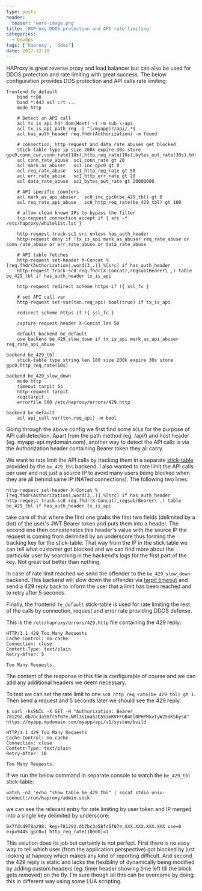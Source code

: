 ```yaml
---
type: posts
header:
  teaser: 'word-image.png'
title: 'HAProxy DDOS protection and API rate limiting'
categories: 
  - DevOps
tags: ['haproxy', 'ddos'] 
date: 2017-12-18
---
```


HAProxy is great reverse proxy and load balancer but can also be used for DDOS protection and rate limiting with great success. The below configuration provides DOS protection and API calls rate limiting:

```
frontend fe_default
    bind *:80
    bind *:443 ssl crt ...
    mode http

    # Detect an API call
    acl tx_is_api hdr_dom(Host) -i -m sub \-api
    acl tx_is_api path_reg -i ^(/myapp)?/api/.*$
    acl has_auth_header req.fhdr(Authorization) -m found

    # connection, http request and data rate abuses get blocked
    stick-table type ip size 200k expire 30s store gpc0,conn_cur,conn_rate(10s),http_req_rate(10s),bytes_out_rate(30s),http_err_rate(10s)
    acl conn_rate_abuse  sc1_conn_rate gt 20
    acl mark_as_abuser   sc1_inc_gpc0 gt 0
    acl req_rate_abuse   sc1_http_req_rate gt 50
    acl err_rate_abuse   sc1_http_err_rate gt 20
    acl data_rate_abuse  sc1_bytes_out_rate gt 20000000

    # API specific counters
    acl mark_as_api_abuser   sc0_inc_gpc0(be_429_tbl) gt 0
    acl req_rate_api_abuse   sc0_http_req_rate(be_429_tbl) gt 100

    # allow clean known IPs to bypass the filter
    tcp-request connection accept if { src -f /etc/haproxy/whitelist.lst }

    http-request track-sc1 src unless has_auth_header 
    http-request deny if !tx_is_api mark_as_abuser req_rate_abuse or conn_rate_abuse or err_rate_abuse or data_rate_abuse

    # API table fetches
    http-request set-header X-Concat %[req.fhdr(Authorization),word(3,.)]_%[src] if has_auth_header
    http-request track-sc0 req.fhdr(X-Concat),regsub(Bearer\ ,) table be_429_tbl if has_auth_header tx_is_api

    http-request redirect scheme https if !{ ssl_fc }

    # set API call var
    http-request set-var(txn.req_api) bool(true) if tx_is_api

    redirect scheme https if !{ ssl_fc }

    capture request header X-Concat len 50 

    default_backend be_default
    use_backend be_429_slow_down if tx_is_api mark_as_api_abuser req_rate_api_abuse

backend be_429_tbl
    stick-table type string len 180 size 200k expire 30s store gpc0,http_req_rate(10s)

backend be_429_slow_down
    mode http
    timeout tarpit 5s
    http-request tarpit
    reqitarpit .
    errorfile 500 /etc/haproxy/errors/429.http

backend be_default
    acl api_call var(txn.req_api) -m bool
```

Going through the above config we first find some `ACL`s for the purpose of API call detection. Apart from the path method (eg. /api/) and host header (eg. myapp-api.mydomain.com), another way to detect the API calls is via the Authorization header containing Bearer token they all carry. 

We want to rate limit the API calls by tracking them in a separate [stick-table](https://cbonte.github.io/haproxy-dconv/1.7/configuration.html#stick-table) provided by the `be_429_tbl` backend. I also wanted to rate limit the API calls per user and not just a source IP to avoid many users being blocked when they are all behind same IP (NATed connections). The following two lines:

```
http-request set-header X-Concat %[req.fhdr(Authorization),word(3,.)]_%[src] if has_auth_header
http-request track-sc0 req.fhdr(X-Concat),regsub(Bearer\ ,) table be_429_tbl if has_auth_header tx_is_api
```

take care of that where the first one grabs the first two fields (delimited by a dot) of the user's JWT Bearer token and puts them into a header. The second one then concatenates this header's value with the source IP the request is coming from delimited by an underscore thus forming the tracking key for the stick-table. That way from the IP in the stick table we can tell what customer got blocked and we can find more about the particular user by searching in the backend's logs for the first part of the key. Not great but better than nothing. 

In case of rate limit reached we send the offender to the `be_429_slow_down` backend. This backend will slow down the offender via [tarpit timeout](https://cbonte.github.io/haproxy-dconv/1.7/configuration.html#timeout%20tarpit) and send a 429 reply back to inform the user that a limit has been reached and to retry after 5 seconds. 

Finally, the frontend `fe_default` stick-table is used for rate limiting the rest of the calls by connection, request and error rate providing DDOS defense.

This is the `/etc/haproxy/errors/429.http` file containing the 429 reply:

```
HTTP/1.1 429 Too Many Requests
Cache-Control: no-cache
Connection: close
Content-Type: text/plain
Retry-After: 5

Too Many Requests.
```

The content of the response in this file is configurable of course and we can add any additional headers we deem necessary.

To test we can set the rate limit to one `sc0_http_req_rate(be_429_tbl) gt 1`. Then send a request and 5 seconds later we should see the 429 reply:

```
$ curl -ksSNIL -X GET -H "Authorization: Bearer 781292.db7bc3a58fc5f07e.NMl3S1ma52G55imKVFFGB4El0PHPHkvtyW25dKSbysA" https://myapp.mydomain.com/myapp/api/v1/system/build

HTTP/1.1 429 Too Many Requests
Cache-Control: no-cache
Connection: close
Content-Type: text/plain
Retry-After: 10

Too Many Requests.
```

If we run the below command in separate console to watch the `be_429_tbl` stick-table:

```
watch -n2 'echo "show table be_429_tbl" | socat stdio unix-connect:/run/haproxy/admin.sock'
```

we can see the relevant entry for rate limiting by user token and IP merged into a single key delimited by underscore:

```
0x7fdcd978a298: key=781292.db7bc3a58fc5f07e_XXX.XXX.XXX.XXX use=0 exp=9445 gpc0=1 http_req_rate(10000)=1
```

This solution does its job but certainly is not perfect. First there is no easy way to tell which user (from the application perspective) got blocked by just looking at haproxy which makes any kind of reporting difficult. And second the 429 reply is static and lacks the flexibility of dynamically being modified by adding custom headers (eg. timer header showing time left till the block gets removed) on the fly. I'm sure though all this can be overcome by doing this in different way using some LUA scripting.